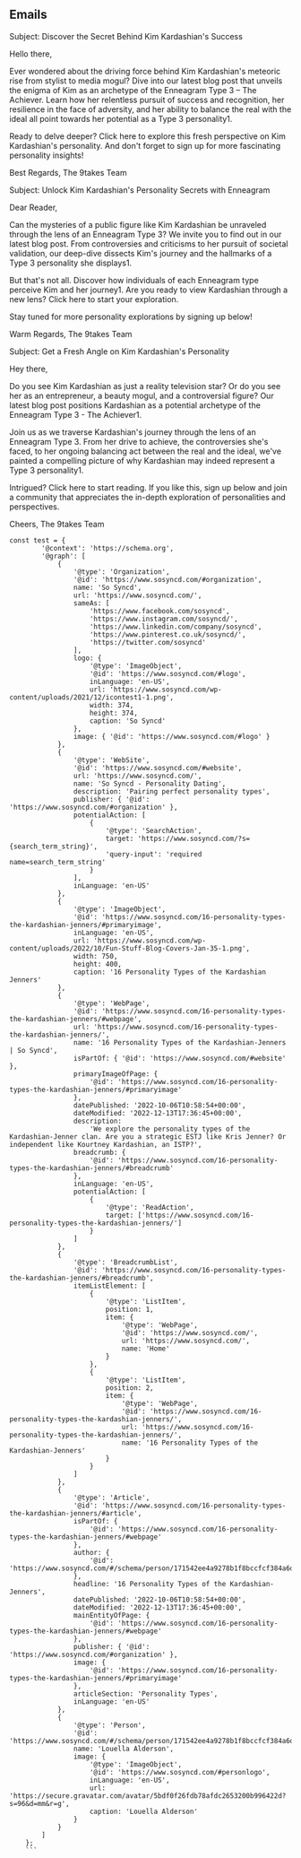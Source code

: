 ## Emails

Subject: Discover the Secret Behind Kim Kardashian's Success

Hello there,

Ever wondered about the driving force behind Kim Kardashian's meteoric rise from stylist to media mogul? Dive into our latest blog post that unveils the enigma of Kim as an archetype of the Enneagram Type 3 – The Achiever. Learn how her relentless pursuit of success and recognition, her resilience in the face of adversity, and her ability to balance the real with the ideal all point towards her potential as a Type 3 personality​1​.

Ready to delve deeper? Click here to explore this fresh perspective on Kim Kardashian's personality. And don't forget to sign up for more fascinating personality insights!

Best Regards,
The 9takes Team

Subject: Unlock Kim Kardashian's Personality Secrets with Enneagram

Dear Reader,

Can the mysteries of a public figure like Kim Kardashian be unraveled through the lens of an Enneagram Type 3? We invite you to find out in our latest blog post. From controversies and criticisms to her pursuit of societal validation, our deep-dive dissects Kim's journey and the hallmarks of a Type 3 personality she displays​1​.

But that's not all. Discover how individuals of each Enneagram type perceive Kim and her journey​1​. Are you ready to view Kardashian through a new lens? Click here to start your exploration.

Stay tuned for more personality explorations by signing up below!

Warm Regards,
The 9takes Team

Subject: Get a Fresh Angle on Kim Kardashian's Personality

Hey there,

Do you see Kim Kardashian as just a reality television star? Or do you see her as an entrepreneur, a beauty mogul, and a controversial figure? Our latest blog post positions Kardashian as a potential archetype of the Enneagram Type 3 - The Achiever​1​.

Join us as we traverse Kardashian's journey through the lens of an Enneagram Type 3. From her drive to achieve, the controversies she's faced, to her ongoing balancing act between the real and the ideal, we've painted a compelling picture of why Kardashian may indeed represent a Type 3 personality​1​.

Intrigued? Click here to start reading. If you like this, sign up below and join a community that appreciates the in-depth exploration of personalities and perspectives.

Cheers,
The 9takes Team

````
const test = {
		'@context': 'https://schema.org',
		'@graph': [
			{
				'@type': 'Organization',
				'@id': 'https://www.sosyncd.com/#organization',
				name: 'So Syncd',
				url: 'https://www.sosyncd.com/',
				sameAs: [
					'https://www.facebook.com/sosyncd',
					'https://www.instagram.com/sosyncd/',
					'https://www.linkedin.com/company/sosyncd',
					'https://www.pinterest.co.uk/sosyncd/',
					'https://twitter.com/sosyncd'
				],
				logo: {
					'@type': 'ImageObject',
					'@id': 'https://www.sosyncd.com/#logo',
					inLanguage: 'en-US',
					url: 'https://www.sosyncd.com/wp-content/uploads/2021/12/icontest1-1.png',
					width: 374,
					height: 374,
					caption: 'So Syncd'
				},
				image: { '@id': 'https://www.sosyncd.com/#logo' }
			},
			{
				'@type': 'WebSite',
				'@id': 'https://www.sosyncd.com/#website',
				url: 'https://www.sosyncd.com/',
				name: 'So Syncd - Personality Dating',
				description: 'Pairing perfect personality types',
				publisher: { '@id': 'https://www.sosyncd.com/#organization' },
				potentialAction: [
					{
						'@type': 'SearchAction',
						target: 'https://www.sosyncd.com/?s={search_term_string}',
						'query-input': 'required name=search_term_string'
					}
				],
				inLanguage: 'en-US'
			},
			{
				'@type': 'ImageObject',
				'@id': 'https://www.sosyncd.com/16-personality-types-the-kardashian-jenners/#primaryimage',
				inLanguage: 'en-US',
				url: 'https://www.sosyncd.com/wp-content/uploads/2022/10/Fun-Stuff-Blog-Covers-Jan-35-1.png',
				width: 750,
				height: 400,
				caption: '16 Personality Types of the Kardashian Jenners'
			},
			{
				'@type': 'WebPage',
				'@id': 'https://www.sosyncd.com/16-personality-types-the-kardashian-jenners/#webpage',
				url: 'https://www.sosyncd.com/16-personality-types-the-kardashian-jenners/',
				name: '16 Personality Types of the Kardashian-Jenners | So Syncd',
				isPartOf: { '@id': 'https://www.sosyncd.com/#website' },
				primaryImageOfPage: {
					'@id': 'https://www.sosyncd.com/16-personality-types-the-kardashian-jenners/#primaryimage'
				},
				datePublished: '2022-10-06T10:58:54+00:00',
				dateModified: '2022-12-13T17:36:45+00:00',
				description:
					'We explore the personality types of the Kardashian-Jenner clan. Are you a strategic ESTJ like Kris Jenner? Or independent like Kourtney Kardashian, an ISTP?',
				breadcrumb: {
					'@id': 'https://www.sosyncd.com/16-personality-types-the-kardashian-jenners/#breadcrumb'
				},
				inLanguage: 'en-US',
				potentialAction: [
					{
						'@type': 'ReadAction',
						target: ['https://www.sosyncd.com/16-personality-types-the-kardashian-jenners/']
					}
				]
			},
			{
				'@type': 'BreadcrumbList',
				'@id': 'https://www.sosyncd.com/16-personality-types-the-kardashian-jenners/#breadcrumb',
				itemListElement: [
					{
						'@type': 'ListItem',
						position: 1,
						item: {
							'@type': 'WebPage',
							'@id': 'https://www.sosyncd.com/',
							url: 'https://www.sosyncd.com/',
							name: 'Home'
						}
					},
					{
						'@type': 'ListItem',
						position: 2,
						item: {
							'@type': 'WebPage',
							'@id': 'https://www.sosyncd.com/16-personality-types-the-kardashian-jenners/',
							url: 'https://www.sosyncd.com/16-personality-types-the-kardashian-jenners/',
							name: '16 Personality Types of the Kardashian-Jenners'
						}
					}
				]
			},
			{
				'@type': 'Article',
				'@id': 'https://www.sosyncd.com/16-personality-types-the-kardashian-jenners/#article',
				isPartOf: {
					'@id': 'https://www.sosyncd.com/16-personality-types-the-kardashian-jenners/#webpage'
				},
				author: {
					'@id': 'https://www.sosyncd.com/#/schema/person/171542ee4a9278b1f8bccfcf384a6d54'
				},
				headline: '16 Personality Types of the Kardashian-Jenners',
				datePublished: '2022-10-06T10:58:54+00:00',
				dateModified: '2022-12-13T17:36:45+00:00',
				mainEntityOfPage: {
					'@id': 'https://www.sosyncd.com/16-personality-types-the-kardashian-jenners/#webpage'
				},
				publisher: { '@id': 'https://www.sosyncd.com/#organization' },
				image: {
					'@id': 'https://www.sosyncd.com/16-personality-types-the-kardashian-jenners/#primaryimage'
				},
				articleSection: 'Personality Types',
				inLanguage: 'en-US'
			},
			{
				'@type': 'Person',
				'@id': 'https://www.sosyncd.com/#/schema/person/171542ee4a9278b1f8bccfcf384a6d54',
				name: 'Louella Alderson',
				image: {
					'@type': 'ImageObject',
					'@id': 'https://www.sosyncd.com/#personlogo',
					inLanguage: 'en-US',
					url: 'https://secure.gravatar.com/avatar/5bdf0f26fdb78afdc2653200b996422d?s=96&d=mm&r=g',
					caption: 'Louella Alderson'
				}
			}
		]
	};
    ```
````
